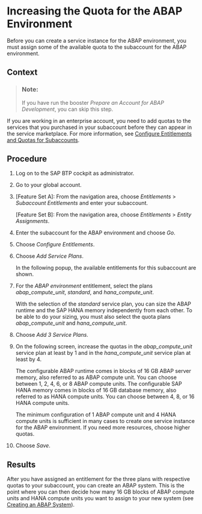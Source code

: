 <!-- loioc40cb18aeaa343389036fdcdd03c41d0 -->

# Increasing the Quota for the ABAP Environment

Before you can create a service instance for the ABAP environment, you must assign some of the available quota to the subaccount for the ABAP environment.



<a name="loioc40cb18aeaa343389036fdcdd03c41d0__context_lhw_zst_q2b"/>

## Context

> ### Note:  
> If you have run the booster *Prepare an Account for ABAP Development*, you can skip this step.

If you are working in an enterprise account, you need to add quotas to the services that you purchased in your subaccount before they can appear in the service marketplace. For more information, see [Configure Entitlements and Quotas for Subaccounts](https://help.sap.com/viewer/65de2977205c403bbc107264b8eccf4b/Cloud/en-US/5ba357b4fa1e4de4b9fcc4ae771609da.html).



## Procedure

1.  Log on to the SAP BTP cockpit as administrator.

2.  Go to your global account.

3.  \[Feature Set A\]: From the navigation area, choose *Entitlements* \> *Subaccount Entitlements* and enter your subaccount.

    \[Feature Set B\]: From the navigation area, choose *Entitlements* \> *Entity Assignments*.

4.  Enter the subaccount for the ABAP environment and choose *Go*.

5.  Choose *Configure Entitlements*.

6.  Choose *Add Service Plans*.

    In the following popup, the available entitlements for this subaccount are shown.

7.  For the *ABAP environment* entitlement, select the plans *abap\_compute\_unit*, *standard*, and *hana\_compute\_unit*.

    With the selection of the *standard* service plan, you can size the ABAP runtime and the SAP HANA memory independently from each other. To be able to do your sizing, you must also select the quota plans *abap\_compute\_unit* and *hana\_compute\_unit*.

8.  Choose *Add 3 Service Plans*.

9.  On the following screen, increase the quotas in the *abap\_compute\_unit* service plan at least by 1 and in the *hana\_compute\_unit* service plan at least by 4.

    The configurable ABAP runtime comes in blocks of 16 GB ABAP server memory, also referred to as ABAP compute unit. You can choose between 1, 2, 4, 6, or 8 ABAP compute units. The configurable SAP HANA memory comes in blocks of 16 GB database memory, also referred to as HANA compute units. You can choose between 4, 8, or 16 HANA compute units.

    The minimum configuration of 1 ABAP compute unit and 4 HANA compute units is sufficient in many cases to create one service instance for the ABAP environment. If you need more resources, choose higher quotas.

10. Choose *Save*.




<a name="loioc40cb18aeaa343389036fdcdd03c41d0__result_vqt_rfb_s4b"/>

## Results

After you have assigned an entitlement for the three plans with respective quotas to your subaccount, you can create an ABAP system. This is the point where you can then decide how many 16 GB blocks of ABAP compute units and HANA compute units you want to assign to your new system \(see [Creating an ABAP System](creating-an-abap-system-50b32f1.md)\).

